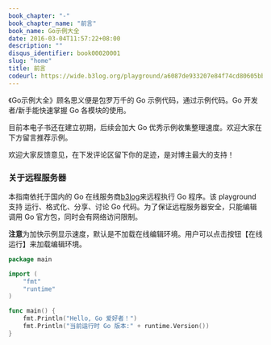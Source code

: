 ```yaml
---
book_chapter: "-"
book_chapter_name: "前言"
book_name: Go示例大全
date: 2016-03-04T11:57:22+08:00
description: ""
disqus_identifier: book00020001
slug: "home"
title: 前言
codeurl: https://wide.b3log.org/playground/a6087de933207e84f74cd80605bb83a2.go
---
```


《Go示例大全》顾名思义便是包罗万千的 Go 示例代码，通过示例代码。Go 开发者/新手能快速掌握 Go 各模块的使用。

目前本电子书还在建立初期，后续会加大 Go 优秀示例收集整理速度。欢迎大家在下方留言推荐示例。


欢迎大家反馈意见，在下发评论区留下你的足迹，是对博主最大的支持！


### 关于远程服务器

本指南依托于国内的 Go 在线服务商[b3log](https://wide.b3log.org)来远程执行 Go 程序。该 playground 支持 运行、格式化、分享、讨论 Go 代码。为了保证远程服务器安全，只能编辑调用 Go 官方包，同时会有网络访问限制。


**注意**为加快示例显示速度，默认是不加载在线编辑环境。用户可以点击按钮【在线运行】来加载编辑环境。


```Go
package main

import (
	"fmt"
	"runtime"
)

func main() {
	fmt.Println("Hello, Go 爱好者！")
	fmt.Println("当前运行时 Go 版本:" + runtime.Version())
}
```